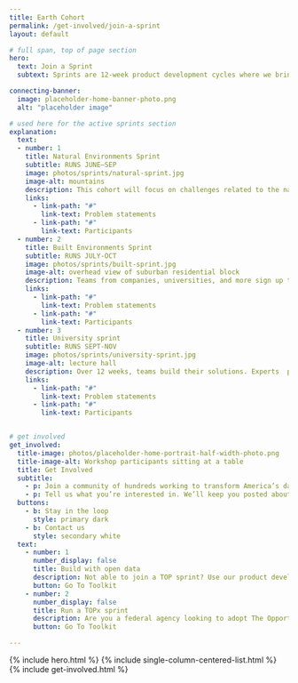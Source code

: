 ```yaml
---
title: Earth Cohort
permalink: /get-involved/join-a-sprint
layout: default

# full span, top of page section
hero:
  text: Join a Sprint
  subtext: Sprints are 12-week product development cycles where we bring together tech teams and collaborators to build digital products using open data.

connecting-banner:
  image: placeholder-home-banner-photo.png
  alt: "placeholder image"

# used here for the active sprints section
explanation:
  text:
  - number: 1
    title: Natural Environments Sprint
    subtitle: RUNS JUNE—SEP
    image: photos/sprints/natural-sprint.jpg
    image-alt: mountains
    description: This cohort will focus on challenges related to the natural environment, including reducing plastic pollution and developing markets for recycled materials.
    links:
      - link-path: "#"
        link-text: Problem statements
      - link-path: "#"
        link-text: Participants
  - number: 2
    title: Built Environments Sprint
    subtitle: RUNS JULY-OCT
    image: photos/sprints/built-sprint.jpg
    image-alt: overhead view of suburban residential block
    description: Teams from companies, universities, and more sign up to build digital products that use federal open data to help solve these challenges.
    links:
      - link-path: "#"
        link-text: Problem statements
      - link-path: "#"
        link-text: Participants
  - number: 3
    title: University sprint
    subtitle: RUNS SEPT-NOV
    image: photos/sprints/university-sprint.jpg
    image-alt: lecture hall
    description: Over 12 weeks, teams build their solutions. Experts  provide feedback on user needs, product strategy, and the best datasets available to solve each problem.
    links:
      - link-path: "#"
        link-text: Problem statements
      - link-path: "#"
        link-text: Participants


# get involved
get_involved:
  title-image: photos/placeholder-home-portrait-half-width-photo.png
  title-image-alt: Workshop participants sitting at a table
  title: Get Involved
  subtitle:
    - p: Join a community of hundreds working to transform America’s data into America’s innovation.
    - p: Tell us what you’re interested in. We’ll keep you posted about opportunities to join a sprint, attend an event, and more.
  buttons:
    - b: Stay in the loop
      style: primary dark
    - b: Contact us
      style: secondary white
  text:
    - number: 1
      number_display: false
      title: Build with open data
      description: Not able to join a TOP sprint? Use our product development toolkit—based on the TOP sprint model—to create civic impact with open data. We cover user research, navigating federal data, and more.
      button: Go To Toolkit
    - number: 2
      number_display: false
      title: Run a TOPx sprint
      description: Are you a federal agency looking to adopt The Opportunity Project model? Use our TOPx toolkit—a step-by-step resource complete with sample materials—to help run your own TOP sprint.
      button: Go To Toolkit

---
```

{% include hero.html %}
{% include single-column-centered-list.html %}
{% include get-involved.html %}
